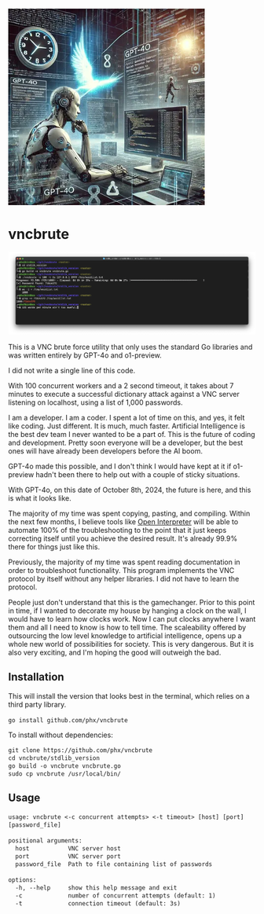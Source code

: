 ![vncbrute](./image.webp?raw=true)

# vncbrute

![screenshot](./screenshot.png?raw=true)

This is a VNC brute force utility that only uses the standard Go libraries and was written entirely by GPT-4o and o1-preview.

I did not write a single line of this code. 

With 100 concurrent workers and a 2 second timeout, it takes about 7 minutes to execute a successful dictionary attack against a VNC server listening on localhost, using a list of 1,000 passwords.

I am a developer.  I am a coder.  I spent a lot of time on this, and yes, it felt like coding.  Just different.  It is much, much faster.  Artificial Intelligence is the best dev team I never wanted to be a part of.
This is the future of coding and development.  Pretty soon everyone will be a developer, but the best ones will have already been developers before the AI boom.

GPT-4o made this possible, and I don't think I would have kept at it if o1-preview hadn't been there to help out with a couple of sticky situations.

With GPT-4o, on this date of October 8th, 2024, the future is here, and this is what it looks like.

The majority of my time was spent copying, pasting, and compiling.  Within the next few months, I believe tools like [Open Interpreter](https://github.com/OpenInterpreter/open-interpreter) will be able to automate 100% of the troubleshooting to the point that it just keeps correcting itself until you achieve the desired result. It's already 99.9% there for things just like this.

Previously, the majority of my time was spent reading documentation in order to troubleshoot functionality. This program implements the VNC protocol by itself without any helper libraries. I did not have to learn the protocol.

People just don't understand that this is the gamechanger. Prior to this point in time, if I wanted to decorate my house by hanging a clock on the wall, I would have to learn how clocks work. Now I can put clocks anywhere I want them and all I
need to know is how to tell time. The scaleability offered by outsourcing the low level knowledge to artificial intelligence, opens up a whole new world of possibilities for society. This is very dangerous. But it is also very exciting, and I'm
hoping the good will outweigh the bad.

## Installation

This will install the version that looks best in the terminal, which relies on a third party library.

`go install github.com/phx/vncbrute`

To install without dependencies:

```
git clone https://github.com/phx/vncbrute
cd vncbrute/stdlib_version
go build -o vncbrute vncbrute.go
sudo cp vncbrute /usr/local/bin/
```

## Usage

```
usage: vncbrute <-c concurrent attempts> <-t timeout> [host] [port] [password_file]

positional arguments:
  host           VNC server host
  port           VNC server port
  password_file  Path to file containing list of passwords

options:
  -h, --help     show this help message and exit
  -c             number of concurrent attempts (default: 1)
  -t             connection timeout (default: 3s)
```
